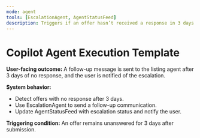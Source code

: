 ```yaml
---
mode: agent
tools: [EscalationAgent, AgentStatusFeed]
description: Triggers if an offer hasn’t received a response in 3 days. Sends a follow-up using EscalationAgent and updates AgentStatusFeed.
---
```


# Copilot Agent Execution Template

**User-facing outcome:**
A follow-up message is sent to the listing agent after 3 days of no response, and the user is notified of the escalation.

**System behavior:**

- Detect offers with no response after 3 days.
- Use EscalationAgent to send a follow-up communication.
- Update AgentStatusFeed with escalation status and notify the user.

**Triggering condition:**
An offer remains unanswered for 3 days after submission.
